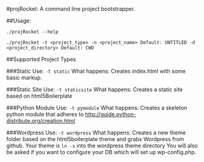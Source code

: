 #projRocket: A command line project bootstrapper.

##Usage:
```
./projRocket --help

./projRocket -t <project_type> -n <project_name> Default: UNTITLED -d <project_directory> Default: CWD
```

##Supported Project Types

###Static
Use: ```-t static```
What happens:
Creates index.html with some basic markup.

###Static Site
Use: ```-t staticsite```
What happens:
Creates a static site based on html5Boilerplate

###Python Module 
Use: ```-t pymodule```
What happens:
Creates a skeleton python module that adheres to 
http://guide.python-distribute.org/creation.html

###Wordpress
Use: ```-t wordpress```
What happens:
Creates a new theme folder based on the html5boilerplate theme 
and grabs Wordpress from github. Your theme is ```ln -s``` into the wordpress theme directory 
You will also be asked if you want to configure your DB which will set up wp-config.php.
